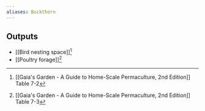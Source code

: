```yaml
---
aliases: Buckthorn
---
```

## Outputs
- [[Bird nesting space]][^1]
- [[Poultry forage]][^2]

[^1]: [[Gaia's Garden - A Guide to Home-Scale Permaculture, 2nd Edition]] Table 7-2
[^2]: [[Gaia's Garden - A Guide to Home-Scale Permaculture, 2nd Edition]] Table 7-3
